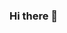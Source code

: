 ### Hi there 👋

<!--
**santoshinij7/santoshinij7** is a ✨ _special_ ✨ repository because its `README.md` (this file) appears on your GitHub profile.

Here are some ideas to get you started:

- 🔭 I'm a recent postgraduate from MSCB University.
- 💻 I'm currently working on web development.
- 🌱 I’m currently learning Open source contribution.
- 👯 👯 I’m looking to collaborate on: Developing new and intriguing open-source projects, with the community, for the community
- 🤔 I’m looking for help with ...
- 👨‍💻 All of my projects are available at Santoshinijena
- 📫 How to reach me: santoshinij7@gmail.com
